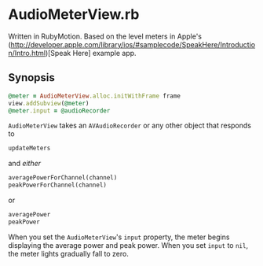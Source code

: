 # AudioMeterView.rb

Written in RubyMotion. Based on the level meters in Apple's (http://developer.apple.com/library/ios/#samplecode/SpeakHere/Introduction/Intro.html)[Speak Here] example app.

## Synopsis

```ruby
@meter = AudioMeterView.alloc.initWithFrame frame
view.addSubview(@meter)
@meter.input = @audioRecorder
```

<code>AudioMeterView</code> takes an <code>AVAudioRecorder</code> or any other object that responds to

```ruby
updateMeters
```

and <em>either</em>

```ruby
averagePowerForChannel(channel)
peakPowerForChannel(channel)
```

or

```ruby
averagePower
peakPower
```

When you set the <code>AudioMeterView</code>'s <code>input</code> property, the meter begins displaying the average power and peak power. When you set <code>input</code> to <code>nil</code>, the meter lights gradually fall to zero.
